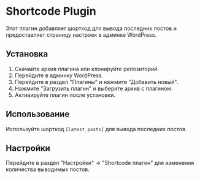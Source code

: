 # Shortcode Plugin

Этот плагин добавляет шорткод для вывода последних постов и предоставляет страницу настроек в админке WordPress.

## Установка

1. Скачайте архив плагина или клонируйте репозиторий.
2. Перейдите в админку WordPress.
3. Перейдите в раздел "Плагины" и нажмите "Добавить новый".
4. Нажмите "Загрузить плагин" и выберите архив с плагином.
5. Активируйте плагин после установки.

## Использование

Используйте шорткод `[latest_posts]` для вывода последних постов.

## Настройки

Перейдите в раздел "Настройки" -> "Shortcode плагин" для изменения количества выводимых постов.
